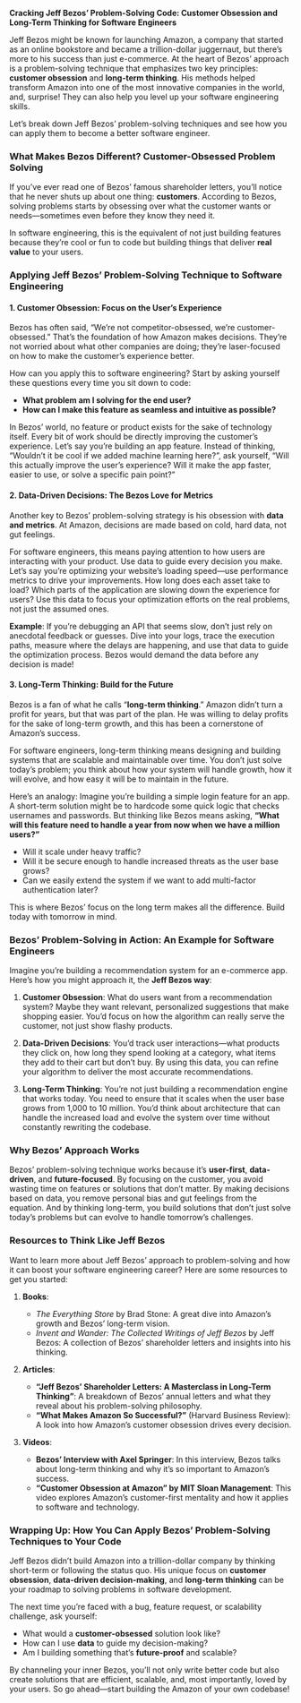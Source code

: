 **Cracking Jeff Bezos’ Problem-Solving Code: Customer Obsession and Long-Term Thinking for Software Engineers**

Jeff Bezos might be known for launching Amazon, a company that started as an online bookstore and became a trillion-dollar juggernaut, but there’s more to his success than just e-commerce. At the heart of Bezos’ approach is a problem-solving technique that emphasizes two key principles: **customer obsession** and **long-term thinking**. His methods helped transform Amazon into one of the most innovative companies in the world, and, surprise! They can also help you level up your software engineering skills.

Let’s break down Jeff Bezos’ problem-solving techniques and see how you can apply them to become a better software engineer.

### What Makes Bezos Different? Customer-Obsessed Problem Solving

If you’ve ever read one of Bezos’ famous shareholder letters, you’ll notice that he never shuts up about one thing: **customers**. According to Bezos, solving problems starts by obsessing over what the customer wants or needs—sometimes even before they know they need it.

In software engineering, this is the equivalent of not just building features because they’re cool or fun to code but building things that deliver **real value** to your users.

### Applying Jeff Bezos’ Problem-Solving Technique to Software Engineering

#### 1. **Customer Obsession: Focus on the User’s Experience**

Bezos has often said, “We’re not competitor-obsessed, we’re customer-obsessed.” That’s the foundation of how Amazon makes decisions. They’re not worried about what other companies are doing; they’re laser-focused on how to make the customer’s experience better.

How can you apply this to software engineering? Start by asking yourself these questions every time you sit down to code:

- **What problem am I solving for the end user?**
- **How can I make this feature as seamless and intuitive as possible?**

In Bezos’ world, no feature or product exists for the sake of technology itself. Every bit of work should be directly improving the customer’s experience. Let’s say you’re building an app feature. Instead of thinking, “Wouldn’t it be cool if we added machine learning here?”, ask yourself, “Will this actually improve the user’s experience? Will it make the app faster, easier to use, or solve a specific pain point?”

#### 2. **Data-Driven Decisions: The Bezos Love for Metrics**

Another key to Bezos’ problem-solving strategy is his obsession with **data and metrics**. At Amazon, decisions are made based on cold, hard data, not gut feelings.

For software engineers, this means paying attention to how users are interacting with your product. Use data to guide every decision you make. Let’s say you’re optimizing your website’s loading speed—use performance metrics to drive your improvements. How long does each asset take to load? Which parts of the application are slowing down the experience for users? Use this data to focus your optimization efforts on the real problems, not just the assumed ones.

**Example**: If you’re debugging an API that seems slow, don’t just rely on anecdotal feedback or guesses. Dive into your logs, trace the execution paths, measure where the delays are happening, and use that data to guide the optimization process. Bezos would demand the data before any decision is made!

#### 3. **Long-Term Thinking: Build for the Future**

Bezos is a fan of what he calls “**long-term thinking**.” Amazon didn’t turn a profit for years, but that was part of the plan. He was willing to delay profits for the sake of long-term growth, and this has been a cornerstone of Amazon’s success.

For software engineers, long-term thinking means designing and building systems that are scalable and maintainable over time. You don’t just solve today’s problem; you think about how your system will handle growth, how it will evolve, and how easy it will be to maintain in the future.

Here’s an analogy: Imagine you’re building a simple login feature for an app. A short-term solution might be to hardcode some quick logic that checks usernames and passwords. But thinking like Bezos means asking, **“What will this feature need to handle a year from now when we have a million users?”**

- Will it scale under heavy traffic?
- Will it be secure enough to handle increased threats as the user base grows?
- Can we easily extend the system if we want to add multi-factor authentication later?

This is where Bezos’ focus on the long term makes all the difference. Build today with tomorrow in mind.

### Bezos’ Problem-Solving in Action: An Example for Software Engineers

Imagine you’re building a recommendation system for an e-commerce app. Here’s how you might approach it, the **Jeff Bezos way**:

1. **Customer Obsession**: What do users want from a recommendation system? Maybe they want relevant, personalized suggestions that make shopping easier. You’d focus on how the algorithm can really serve the customer, not just show flashy products.

2. **Data-Driven Decisions**: You’d track user interactions—what products they click on, how long they spend looking at a category, what items they add to their cart but don’t buy. By using this data, you can refine your algorithm to deliver the most accurate recommendations.

3. **Long-Term Thinking**: You’re not just building a recommendation engine that works today. You need to ensure that it scales when the user base grows from 1,000 to 10 million. You’d think about architecture that can handle the increased load and evolve the system over time without constantly rewriting the codebase.


### Why Bezos’ Approach Works

Bezos’ problem-solving technique works because it’s **user-first**, **data-driven**, and **future-focused**. By focusing on the customer, you avoid wasting time on features or solutions that don’t matter. By making decisions based on data, you remove personal bias and gut feelings from the equation. And by thinking long-term, you build solutions that don’t just solve today’s problems but can evolve to handle tomorrow’s challenges.

### Resources to Think Like Jeff Bezos

Want to learn more about Jeff Bezos’ approach to problem-solving and how it can boost your software engineering career? Here are some resources to get you started:

1. **Books**:
    
    - _The Everything Store_ by Brad Stone: A great dive into Amazon’s growth and Bezos’ long-term vision.
    - _Invent and Wander: The Collected Writings of Jeff Bezos_ by Jeff Bezos: A collection of Bezos’ shareholder letters and insights into his thinking.
2. **Articles**:
    
    - **“Jeff Bezos’ Shareholder Letters: A Masterclass in Long-Term Thinking”**: A breakdown of Bezos’ annual letters and what they reveal about his problem-solving philosophy.
    - **“What Makes Amazon So Successful?”** (Harvard Business Review): A look into how Amazon’s customer obsession drives every decision.
3. **Videos**:
    
    - **Bezos’ Interview with Axel Springer**: In this interview, Bezos talks about long-term thinking and why it’s so important to Amazon’s success.
    - **“Customer Obsession at Amazon” by MIT Sloan Management**: This video explores Amazon’s customer-first mentality and how it applies to software and technology.


### Wrapping Up: How You Can Apply Bezos’ Problem-Solving Techniques to Your Code

Jeff Bezos didn’t build Amazon into a trillion-dollar company by thinking short-term or following the status quo. His unique focus on **customer obsession**, **data-driven decision-making**, and **long-term thinking** can be your roadmap to solving problems in software development.

The next time you’re faced with a bug, feature request, or scalability challenge, ask yourself:

- What would a **customer-obsessed** solution look like?
- How can I use **data** to guide my decision-making?
- Am I building something that’s **future-proof** and scalable?

By channeling your inner Bezos, you’ll not only write better code but also create solutions that are efficient, scalable, and, most importantly, loved by your users. So go ahead—start building the Amazon of your own codebase!